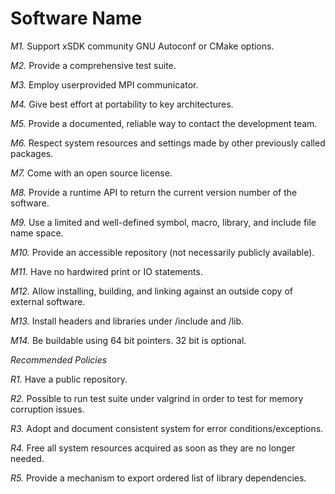 # Software Name

*M1.* Support xSDK community GNU Autoconf or CMake options.

*M2.* Provide a comprehensive test suite.

*M3.* Employ userprovided MPI communicator.

*M4.* Give best effort at portability to key architectures.

*M5.* Provide a documented, reliable way to contact the development team.

*M6.* Respect system resources and settings made by other previously called packages.

*M7.* Come with an open source license.

*M8.* Provide a runtime API to return the current version number of the software.

*M9.* Use a limited and well-defined symbol, macro, library, and include file name space.

*M10.* Provide an accessible repository (not necessarily publicly available).

*M11.* Have no hardwired print or IO statements.

*M12.* Allow installing, building, and linking against an outside copy of external software.

*M13.* Install headers and libraries under <prefix>/include and <prefix>/lib.

*M14.* Be buildable using 64 bit pointers. 32 bit is optional.


*Recommended Policies*

*R1.* Have a public repository.

*R2.* Possible to run test suite under valgrind in order to test for memory corruption issues.

*R3.* Adopt and document consistent system for error conditions/exceptions.

*R4.* Free all system resources acquired as soon as they are no longer needed.

*R5.* Provide a mechanism to export ordered list of library dependencies.



